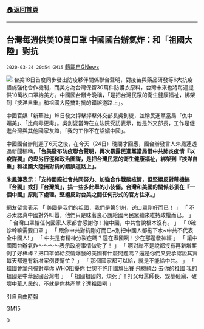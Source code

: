 ###  [:house:返回首頁](https://github.com/ourhimalayas/txt)
---

## 台灣每週供美10萬口罩 中國國台辦氣炸：和「祖國大陸」對抗
`2020-03-24 20:54 GM15` [轉載自GNews](https://gnews.org/zh-hant/150786/)

![](https://s3-ap-northeast-1.amazonaws.com/news.guo.offload.media/wp-content/uploads/2020/03/24204152/3111370_1_1.jpg)
台美18日首度同步發出防疫夥伴關係聯合聲明，對疫苗與藥品研發等6大抗疫措施強化合作機制，而美方為台灣保留30萬件防護衣原料，台灣未來也將每週提供10萬枚口罩給美方。中國國台辦今晚稱，「是把台灣民眾的衛生健康福祉，綁架到『挾洋自重』和祖國大陸搞對抗的錯誤道路上」。

中國官媒「新華社」19日發文抨擊抨擊外交部長吳釗燮，並稱民進黨當局「仇中媚美」、「比病毒更毒」。吳釗燮當時在立法院受訪表示，他是外交部長，工作是促進台灣與其他國家友誼，「我的工作不在諂媚中國」。

中國國台辦則遲了6天之後，在今天（24日）晚間才回應，國台辦發言人朱鳳蓮透過新聞稿稱，**「台美發布防疫聯合聲明，再次暴露民進黨當局借中共肺炎疫情『以疫謀獨』的卑劣行徑和政治圖謀，是把台灣民眾的衛生健康福祉，綁架到『挾洋自重』和祖國大陸搞對抗的錯誤道路上」。**

**朱鳳蓮表示：「支持國際社會共同努力、加強合作戰勝疫情，但堅絕反對藉機搞『台獨』或打『台灣牌』，搞一些多此舉的小伎倆。台灣和美國的關係必須在『一個中國』原則下處理。堅絕反對台美之間任何形式的官方往來。」**

網友留言表示 「 美國是我們的祖國，我們是第51州，送口罩剛好而已！ 」 「 不必太認真中國對外叫囂，他們只是昧著良心說給國內民眾聽來維持政權而已。 」 「 台灣口罩給任何國家人家都會感謝你！給中國，中共會說根本沒有。 」 「 0確診幹嘛需要口罩 」 「 跟你中共對抗剛好而已~別把中國人都拖下水~中共不代表全中國人! 」 「 中共是有精神分裂症嗎？還在煮國咧！少在那邊發神經 」 「 讓中國國台辦氣炸～～～～表示政府事情做對了！ 」 「 啊對岸不是說都沒有再新增案例了好棒棒？把口罩留給疫情爆發的美國有什麼問題嗎？還是你們又要承認說其實每天都還有新增案例要幫忙？ 」 「 那個國家都可以給，就是不能給中共。 」 「 祖國會拿飛彈對準你 WHO阻擾你 世奧不許用國旗出賽 飛機繞台 去你的祖國 我的祖國是中華民國台灣啦 」 「 祖國祖國的，煩死了！打父母罵師長、毀墓砸廟、破壞中華人民的，不就是你共產黨？還祖國咧 」

引自[自由時報](https://news.ltn.com.tw/news/politics/breakingnews/3111370)

GM15

0
